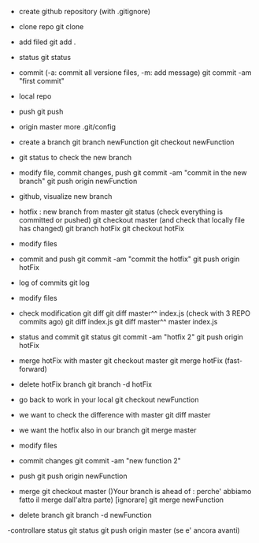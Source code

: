 - create github repository (with .gitignore)

- clone repo
git clone <repoAddress> <folderName>

- add filed
git add .

- status
git status

- commit (-a: commit all versione files, -m: add message)
git commit -am "first commit"

- local repo

- push
git push

- origin master
more .git/config 

- create a branch
git branch newFunction
git checkout newFunction

- git status to check the new branch

- modify file, commit changes, push
git commit -am "commit in the new branch"
git push origin newFunction

- github, visualize new branch

- hotfix : new branch from master
git status (check everything is committed or pushed)
git checkout master (and check that locally file has changed)
git branch hotFix
git checkout hotFix

- modify files

- commit and push
git commit -am "commit the hotfix"
git push origin hotFix

- log of commits 
git log

- modify files

- check modification
git diff
git diff master^^ index.js (check with 3 REPO commits ago)
git diff <hash> index.js 
git diff master^^ master index.js 

- status and commit
git status
git commit -am "hotfix 2"
git push origin hotFix

- merge hotFix with master
git checkout master
git merge hotFix (fast-forward)

- delete hotFix branch
git branch -d hotFix

- go back to work in your local 
git checkout newFunction

- we want to check the difference with master 
git diff master

- we want the hotfix also in our branch
git merge master

- modify files

- commit changes
git commit -am "new function 2"

- push
git push origin newFunction

- merge
git checkout master  ()Your branch is ahead of : perche' abbiamo fatto il merge dall'altra parte) [ignorare]
git merge newFunction

- delete branch
git branch -d newFunction

-controllare status
git status
git push origin master (se e' ancora avanti)